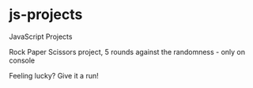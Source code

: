 # js-projects
JavaScript Projects

Rock Paper Scissors project, 5 rounds against the randomness - only on console

Feeling lucky?
Give it a run!
